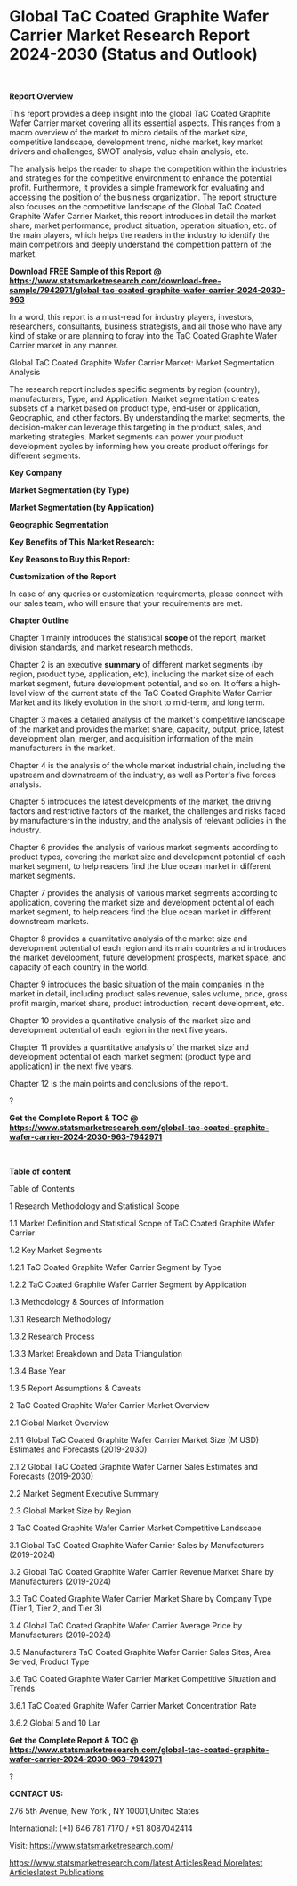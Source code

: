 <h1>Global TaC Coated Graphite Wafer Carrier Market Research Report 2024-2030 (Status and Outlook)</h1><br/><p><strong>Report Overview</strong></p>
 
 
 
 <p>This report provides a deep insight into the global TaC Coated Graphite Wafer Carrier market covering all its essential aspects. This ranges from a macro overview of the market to micro details of the market size, competitive landscape, development trend, niche market, key market drivers and challenges, SWOT analysis, value chain analysis, etc.</p>
 
 
 
 <p>The analysis helps the reader to shape the competition within the industries and strategies for the competitive environment to enhance the potential profit. Furthermore, it provides a simple framework for evaluating and accessing the position of the business organization. The report structure also focuses on the competitive landscape of the Global TaC Coated Graphite Wafer Carrier Market, this report introduces in detail the market share, market performance, product situation, operation situation, etc. of the main players, which helps the readers in the industry to identify the main competitors and deeply understand the competition pattern of the market.</p>
 
 
 
 <p><strong>Download FREE Sample of this Report @ <a href="https://www.statsmarketresearch.com/download-free-sample/7942971/global-tac-coated-graphite-wafer-carrier-2024-2030-963">https://www.statsmarketresearch.com/download-free-sample/7942971/global-tac-coated-graphite-wafer-carrier-2024-2030-963</a></strong></p>
 
 
 
 <p>In a word, this report is a must-read for industry players, investors, researchers, consultants, business strategists, and all those who have any kind of stake or are planning to foray into the TaC Coated Graphite Wafer Carrier market in any manner.</p>
 
 
 
 <p>Global TaC Coated Graphite Wafer Carrier Market: Market Segmentation Analysis</p>
 
 
 
 <p>The research report includes specific segments by region (country), manufacturers, Type, and Application. Market segmentation creates subsets of a market based on product type, end-user or application, Geographic, and other factors. By understanding the market segments, the decision-maker can leverage this targeting in the product, sales, and marketing strategies. Market segments can power your product development cycles by informing how you create product offerings for different segments.</p>
 
 
 
 <p><strong>Key Company</strong></p>
 
 
 
 <p><strong>Market Segmentation (by Type)</strong></p>
 
 
 
 <p><strong>Market Segmentation (<strong>by Application</strong>)</strong></p>
 
 
 
 <p><strong>Geographic Segmentation</strong></p>
 
 
 
 <p><strong>Key Benefits of This Market Research:</strong></p>
 
 
 
 <p><strong>Key <strong>Reasons to Buy</strong> this Report:</strong></p>
 
 
 
 <p><strong>Customization of the Report</strong></p>
 
 
 
 <p>In case of any queries or customization requirements, please connect with our sales team, who will ensure that your requirements are met.</p>
 
 
 
 <p><strong>Chapter Outline</strong></p>
 
 
 
 <p>Chapter 1 mainly introduces the statistical <strong>scope</strong> of the report, market division standards, and market research methods.</p>
 
 
 
 <p>Chapter 2 is an executive <strong>summary</strong> of different market segments (by region, product type, application, etc), including the market size of each market segment, future development potential, and so on. It offers a high-level view of the current state of the TaC Coated Graphite Wafer Carrier Market and its likely evolution in the short to mid-term, and long term.</p>
 
 
 
 <p>Chapter 3 makes a detailed analysis of the market&#39;s competitive landscape of the market and provides the market share, capacity, output, price, latest development plan, merger, and acquisition information of the main manufacturers in the market.</p>
 
 
 
 <p>Chapter 4 is the analysis of the whole market industrial chain, including the upstream and downstream of the industry, as well as Porter&#39;s five forces analysis.</p>
 
 
 
 <p>Chapter 5 introduces the latest developments of the market, the driving factors and restrictive factors of the market, the challenges and risks faced by manufacturers in the industry, and the analysis of relevant policies in the industry.</p>
 
 
 
 <p>Chapter 6 provides the analysis of various market segments according to product types, covering the market size and development potential of each market segment, to help readers find the blue ocean market in different market segments.</p>
 
 
 
 <p>Chapter 7 provides the analysis of various market segments according to application, covering the market size and development potential of each market segment, to help readers find the blue ocean market in different downstream markets.</p>
 
 
 
 <p>Chapter 8 provides a quantitative analysis of the market size and development potential of each region and its main countries and introduces the market development, future development prospects, market space, and capacity of each country in the world.</p>
 
 
 
 <p>Chapter 9 introduces the basic situation of the main companies in the market in detail, including product sales revenue, sales volume, price, gross profit margin, market share, product introduction, recent development, etc.</p>
 
 
 
 <p>Chapter 10 provides a quantitative analysis of the market size and development potential of each region in the next five years.</p>
 
 
 
 <p>Chapter 11 provides a quantitative analysis of the market size and development potential of each market segment (product type and application) in the next five years.</p>
 
 
 
 <p>Chapter 12 is the main points and conclusions of the report.</p>
 
 
 
 <p>? </p>
 
 
 
 <div><b>Get the Complete Report & TOC @ <a href="https://www.statsmarketresearch.com/global-tac-coated-graphite-wafer-carrier-2024-2030-963-7942971">https://www.statsmarketresearch.com/global-tac-coated-graphite-wafer-carrier-2024-2030-963-7942971</a></b></div>
 
 
 
 <p><br />
 
 <b>Table of content</b></p>
 
 
 
 <p>Table of Contents<br />
 
 1 Research Methodology and Statistical Scope<br />
 
 1.1 Market Definition and Statistical Scope of TaC Coated Graphite Wafer Carrier<br />
 
 1.2 Key Market Segments<br />
 
 1.2.1 TaC Coated Graphite Wafer Carrier Segment by Type<br />
 
 1.2.2 TaC Coated Graphite Wafer Carrier Segment by Application<br />
 
 1.3 Methodology & Sources of Information<br />
 
 1.3.1 Research Methodology<br />
 
 1.3.2 Research Process<br />
 
 1.3.3 Market Breakdown and Data Triangulation<br />
 
 1.3.4 Base Year<br />
 
 1.3.5 Report Assumptions & Caveats<br />
 
 2 TaC Coated Graphite Wafer Carrier Market Overview<br />
 
 2.1 Global Market Overview<br />
 
 2.1.1 Global TaC Coated Graphite Wafer Carrier Market Size (M USD) Estimates and Forecasts (2019-2030)<br />
 
 2.1.2 Global TaC Coated Graphite Wafer Carrier Sales Estimates and Forecasts (2019-2030)<br />
 
 2.2 Market Segment Executive Summary<br />
 
 2.3 Global Market Size by Region<br />
 
 3 TaC Coated Graphite Wafer Carrier Market Competitive Landscape<br />
 
 3.1 Global TaC Coated Graphite Wafer Carrier Sales by Manufacturers (2019-2024)<br />
 
 3.2 Global TaC Coated Graphite Wafer Carrier Revenue Market Share by Manufacturers (2019-2024)<br />
 
 3.3 TaC Coated Graphite Wafer Carrier Market Share by Company Type (Tier 1, Tier 2, and Tier 3)<br />
 
 3.4 Global TaC Coated Graphite Wafer Carrier Average Price by Manufacturers (2019-2024)<br />
 
 3.5 Manufacturers TaC Coated Graphite Wafer Carrier Sales Sites, Area Served, Product Type<br />
 
 3.6 TaC Coated Graphite Wafer Carrier Market Competitive Situation and Trends<br />
 
 3.6.1 TaC Coated Graphite Wafer Carrier Market Concentration Rate<br />
 
 3.6.2 Global 5 and 10 Lar</p>
 
 
 
 <div><b>Get the Complete Report & TOC @ <a href="https://www.statsmarketresearch.com/global-tac-coated-graphite-wafer-carrier-2024-2030-963-7942971">https://www.statsmarketresearch.com/global-tac-coated-graphite-wafer-carrier-2024-2030-963-7942971</a></b></div>
 
 
 
 <p>? </p>
 
 
 
 <p><b>CONTACT US:</b><br />
 
 276 5th Avenue, New York , NY 10001,United States<br />
 
 International: (+1) 646 781 7170 / +91 8087042414<br />
 
 Visit: <a href="https://www.statsmarketresearch.com/">https://www.statsmarketresearch.com/</a><br />
 
 <a href="https://gyeongbokgung.com">https://www.statsmarketresearch.com/</a><a href="https://hallyeomaritime.com">latest Articles</a><a href="https://jingwansa.com">Read More</a><a href="https://nguoiviet.jp/">latest Articles</a><a href="https://www.intelmarketresearch.com/">latest Publications</a></p>